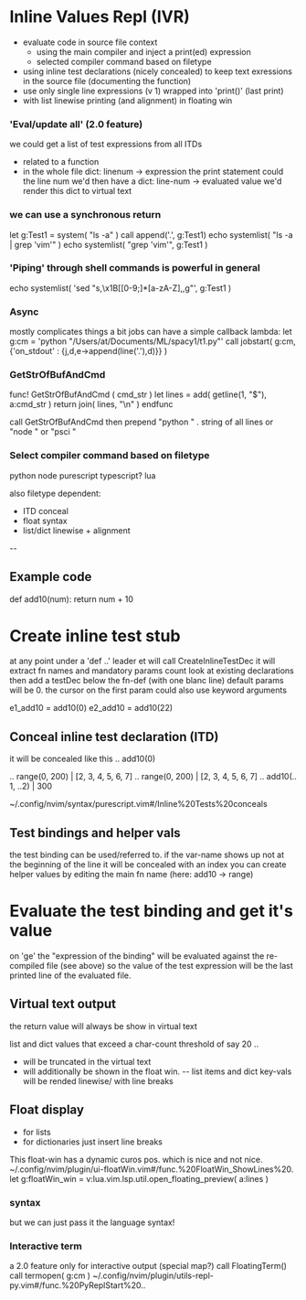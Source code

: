 
# Inline Values Repl (IVR)
- evaluate code in source file context
  - using the main compiler and inject a print(ed) expression
  - selected compiler command based on filetype
- using inline test declarations (nicely concealed)
  to keep text exressions in the source file (documenting the function)
- use only single line expressions (v 1) wrapped into 'print()' (last print)
- with list linewise printing (and alignment) in floating win

### 'Eval/update all' (2.0 feature)
we could get a list of test expressions from all ITDs
- related to a function
- in the whole file
dict: linenum -> expression
the print statement could the line num
we'd then have a dict: line-num -> evaluated value
we'd render this dict to virtual text

### we can use a synchronous return
let g:Test1 = system( "ls -a" )
call append('.', g:Test1)
echo systemlist( "ls -a | grep 'vim'" )
echo systemlist( "grep 'vim'", g:Test1 )

### 'Piping' through shell commands is powerful in general
echo systemlist( 'sed "s,\x1B\[[0-9;]*[a-zA-Z],,g"', g:Test1 )

### Async
mostly complicates things a bit
jobs can have a simple callback lambda:
let g:cm = 'python "/Users/at/Documents/ML/spacy1/t1.py"'
call jobstart( g:cm, {'on_stdout' : {j,d,e->append(line('.'),d)}} )

### GetStrOfBufAndCmd
func! GetStrOfBufAndCmd ( cmd_str )
  let lines = add( getline(1, "$"), a:cmd_str )
  return join( lines, "\n" )
endfunc

call GetStrOfBufAndCmd
then prepend "python " . string of all lines
or "node " or "psci "

### Select compiler command based on filetype
python
node
purescript
typescript?
lua

also filetype dependent:
- ITD conceal
- float syntax
- list/dict linewise + alignment


--

## Example code
def add10(num):
    return num + 10

# Create inline test stub
at any point under a 'def ..'
  leader et will call CreateInlineTestDec
  it will extract fn names and mandatory params count
    look at existing declarations
  then add a testDec below the fn-def (with one blanc line)
  default params will be 0. the cursor on the first param
    could also use keyword arguments

e1_add10 = add10(0)
e2_add10 = add10(22)

## Conceal inline test declaration (ITD)
it will be concealed like this
‥ add10(0)

‥ range(0, 200)  | [2, 3, 4, 5, 6, 7]
‥ range(0, 200)  | [2, 3, 4, 5, 6, 7]
‥ add10(‥1, ‥2)  | 300

~/.config/nvim/syntax/purescript.vim#/Inline%20Tests%20conceals
## Test bindings and helper vals
the test binding can be used/referred to.
  if the var-name shows up not at the beginning of the line it will be concealed with an index
you can create helper values by editing the main fn name (here: add10 -> range)

# Evaluate the test binding and get it's value
on 'ge' the "expression of the binding" will be evaluated against the re-compiled file (see above)
so the value of the test expression will be the last printed line of the evaluated file.


## Virtual text output
the return value will always be show in virtual text

list and dict values that exceed a char-count threshold of say 20 ..
- will be truncated in the virtual text
- will additionally be shown in the float win.
-- list items and dict key-vals will be rended linewise/ with line breaks

## Float display
- for lists
- for dictionaries
just insert line breaks

This float-win has a dynamic curos pos. which is nice and not nice. ~/.config/nvim/plugin/ui-floatWin.vim#/func.%20FloatWin_ShowLines%20.
let g:floatWin_win = v:lua.vim.lsp.util.open_floating_preview( a:lines )

### syntax
but we can just pass it the language syntax!

### Interactive term
a 2.0 feature
only for interactive output (special map?)
call FloatingTerm()
call termopen( g:cm )
~/.config/nvim/plugin/utils-repl-py.vim#/func.%20PyReplStart%20..







